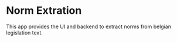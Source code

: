 # Norm Extration

This app provides the UI and backend to extract norms from belgian legislation text.

